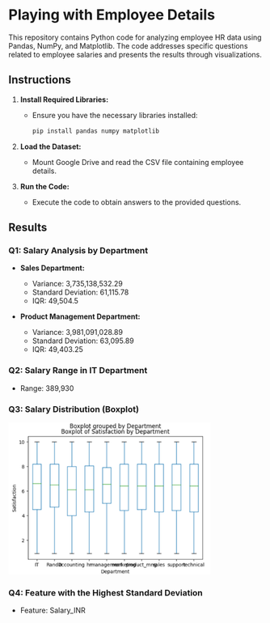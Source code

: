 # Playing with Employee Details

This repository contains Python code for analyzing employee HR data using Pandas, NumPy, and Matplotlib. The code addresses specific questions related to employee salaries and presents the results through visualizations.

## Instructions

1. **Install Required Libraries:**
   - Ensure you have the necessary libraries installed:
     ```bash
     pip install pandas numpy matplotlib
     ```

2. **Load the Dataset:**
   - Mount Google Drive and read the CSV file containing employee details.

3. **Run the Code:**
   - Execute the code to obtain answers to the provided questions.

## Results

### Q1: Salary Analysis by Department

- **Sales Department:**
  - Variance: 3,735,138,532.29
  - Standard Deviation: 61,115.78
  - IQR: 49,504.5

- **Product Management Department:**
  - Variance: 3,981,091,028.89
  - Standard Deviation: 63,095.89
  - IQR: 49,403.25

### Q2: Salary Range in IT Department

- Range: 389,930

### Q3: Salary Distribution (Boxplot)

<img src="boxplot.png" alt="Boxplot" width="400">

### Q4: Feature with the Highest Standard Deviation

- Feature: Salary_INR
